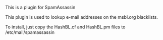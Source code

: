 This is a plugin for SpamAssassin

This plugin is used to lookup e-mail addresses on the msbl.org blacklists.

To install, just copy the HashBL.cf and HashBL.pm files to /etc/mail/spamassassin
